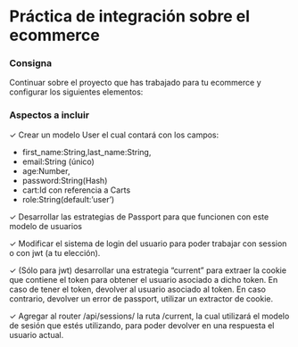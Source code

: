 # Práctica de integración sobre el ecommerce

### Consigna
Continuar sobre el proyecto que has
trabajado para tu ecommerce y
configurar los siguientes elementos:

### Aspectos a incluir
✓ Crear un modelo User el cual contará
con los campos:

* first_name:String,last_name:String,
* email:String (único)
* age:Number,
* password:String(Hash)
* cart:Id con referencia a Carts
* role:String(default:’user’)

✓ Desarrollar las estrategias de Passport
para que funcionen con este modelo de
usuarios

✓ Modificar el sistema de login del usuario
para poder trabajar con session o con
jwt (a tu elección).

✓ (Sólo para jwt) desarrollar una
estrategia “current” para extraer la
cookie que contiene el token para
obtener el usuario asociado a dicho
token. En caso de tener el token,
devolver al usuario asociado al token. En caso contrario, devolver un error de
passport, utilizar un extractor de cookie.

✓ Agregar al router /api/sessions/ la ruta
/current, la cual utilizará el modelo de
sesión que estés utilizando, para poder
devolver en una respuesta el usuario
actual.
